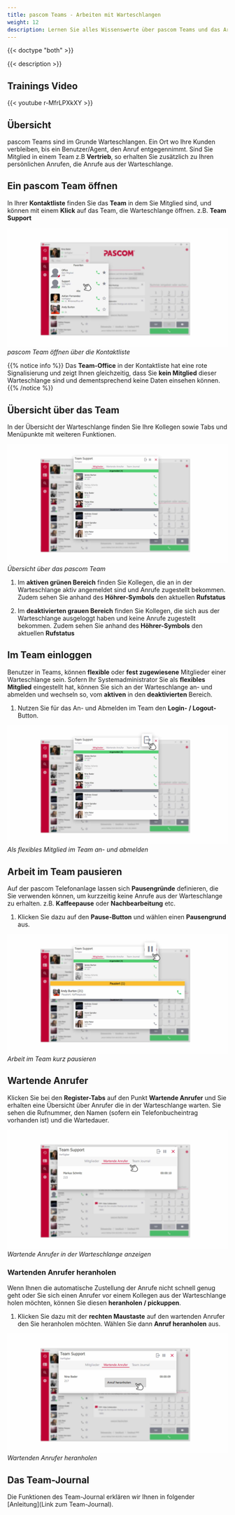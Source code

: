 ```yaml
---
title: pascom Teams - Arbeiten mit Warteschlangen
weight: 12
description: Lernen Sie alles Wissenswerte über pascom Teams und das Arbeiten mit Wartenschlangen
---
```


{{< doctype "both" >}}
 
{{< description >}}

## Trainings Video

{{< youtube r-MfrLPXkXY  >}} 


## Übersicht


pascom Teams sind im Grunde Warteschlangen. Ein Ort wo Ihre Kunden verbleiben, bis ein Benutzer/Agent, den Anruf entgegennimmt. Sind Sie Mitglied in einem Team z.B **Vertrieb**, so erhalten Sie zusätzlich zu Ihren persönlichen Anrufen, die Anrufe aus der Warteschlange. 

## Ein pascom Team öffnen

In Ihrer **Kontaktliste** finden Sie das **Team** in dem Sie Mitglied sind, und können mit einem **Klick** auf das Team, die Warteschlange öffnen. z.B. **Team Support**

![pascom Team öffnen](open_teams.de.jpg)
*pascom Team öffnen über die Kontaktliste*
</br>

{{% notice info %}}
Das **Team-Office** in der Kontaktliste hat eine rote Signalisierung und zeigt Ihnen gleichzeitig, dass Sie **kein Mitglied** dieser Warteschlange sind und dementsprechend keine Daten einsehen können. 
{{% /notice %}}

## Übersicht über das Team

In der Übersicht der Warteschlange finden Sie Ihre Kollegen sowie Tabs und Menüpunkte mit weiteren Funktionen.

![Übersicht pascom Team](overview_teams.de.jpg)
*Übersicht über das pascom Team*
</br>

1. Im **aktiven grünen Bereich** finden Sie Kollegen, die an in der Warteschlange aktiv angemeldet sind und Anrufe zugestellt bekommen. Zudem sehen Sie anhand des **Höhrer-Symbols** den aktuellen **Rufstatus**

2. Im **deaktivierten grauen Bereich** finden Sie Kollegen, die sich aus der Warteschlange ausgeloggt haben und keine Anrufe zugestellt bekommen. Zudem sehen Sie anhand des **Höhrer-Symbols** den aktuellen **Rufstatus**

## Im Team einloggen

Benutzer in Teams, können **flexible** oder **fest zugewiesene** Mitglieder einer Warteschlange sein. Sofern Ihr Systemadministrator Sie als  **flexibles Mitglied** eingestellt hat, können Sie sich an der Warteschlange an- und abmelden und wechseln so, vom **aktiven** in den **deaktivierten** Bereich.

1. Nutzen Sie für das An- und Abmelden im Team den  **Login- / Logout-** Button.

![Vom Team an- und abmelden](login_teams.de.jpg)
*Als flexibles Mitglied im Team an- und abmelden*

## Arbeit im Team pausieren

Auf der pascom Telefonanlage lassen sich **Pausengründe** definieren, die Sie verwenden können, um kurzzeitig keine Anrufe aus der Warteschlange zu erhalten. z.B. **Kaffeepause** oder **Nachbearbeitung** etc. 

1. Klicken Sie dazu auf den **Pause-Button** und wählen einen **Pausengrund** aus.

![Arbeit im Team pausieren](pause_teams.de.jpg)
*Arbeit im Team kurz pausieren*


## Wartende Anrufer

Klicken Sie bei den **Register-Tabs** auf den Punkt **Wartende Anrufer** und Sie erhalten eine Übersicht über Anrufer die in der Warteschlange warten. 
Sie sehen die Rufnummer, den Namen (sofern ein Telefonbucheintrag vorhanden ist) und die Wartedauer.

![Wartende Anrufer im Team](waitingcall_teams.de.jpg)
*Wartende Anrufer in der Warteschlange anzeigen*

### Wartenden Anrufer heranholen

Wenn Ihnen die automatische Zustellung der Anrufe nicht schnell genug geht oder Sie sich einen Anrufer vor einem Kollegen aus der Warteschlange holen möchten, können Sie diesen **heranholen / pickuppen**.

1. Klicken Sie dazu mit der **rechten Maustaste** auf den wartenden Anrufer den Sie heranholen möchten. Wählen Sie dann **Anruf heranholen** aus. 

![Wartenden Anrufer heranholen](pickup_teams.de.jpg)
*Wartenden Anrufer heranholen*


## Das Team-Journal

Die Funktionen des Team-Journal erklären wir Ihnen in folgender [Anleitung](Link zum Team-Journal).

<br />